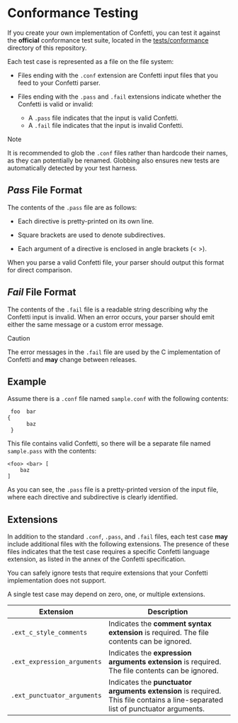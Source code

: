 # Conformance Testing

If you create your own implementation of Confetti, you can test it against the **official** conformance test suite, located in the [tests/conformance](conformance/) directory of this repository.

Each test case is represented as a file on the file system:

* Files ending with the `.conf` extension are Confetti input files that you feed to your Confetti parser.

* Files ending with the `.pass` and `.fail` extensions indicate whether the Confetti is valid or invalid:
    * A `.pass` file indicates that the input is valid Confetti.
    * A `.fail` file indicates that the input is invalid Confetti.

> [!NOTE]
> It is recommended to glob the `.conf` files rather than hardcode their names, as they can potentially be renamed. Globbing also ensures new tests are automatically detected by your test harness.

## _Pass_ File Format

The contents of the `.pass` file are as follows:

* Each directive is pretty-printed on its own line.

* Square brackets are used to denote subdirectives.

* Each argument of a directive is enclosed in angle brackets (< >).

When you parse a valid Confetti file, your parser should output this format for direct comparison.

## _Fail_ File Format

The contents of the `.fail` file is a readable string describing why the Confetti input is invalid.
When an error occurs, your parser should emit either the same message or a custom error message.

> [!CAUTION]
> The error messages in the `.fail` file are used by the C implementation of Confetti and **may** change between releases.

## Example

Assume there is a `.conf` file named `sample.conf` with the following contents:

```
 foo  bar
{
      baz
 }
```

This file contains valid Confetti, so there will be a separate file named `sample.pass` with the contents:

```
<foo> <bar> [
    baz
]
```

As you can see, the `.pass` file is a pretty-printed version of the input file, where each directive and subdirective is clearly identified.

## Extensions

In addition to the standard `.conf`, `.pass`, and `.fail` files, each test case **may** include additional files with the following extensions.
The presence of these files indicates that the test case requires a specific Confetti language extension, as listed in the annex of the Confetti specification.

You can safely ignore tests that require extensions that your Confetti implementation does not support.

A single test case may depend on zero, one, or multiple extensions.

| Extension | Description
| --- | --- |
| `.ext_c_style_comments` | Indicates the **comment syntax extension** is required. The file contents can be ignored. |
| `.ext_expression_arguments` | Indicates the **expression arguments extension** is required. The file contents can be ignored. |
| `.ext_punctuator_arguments` | Indicates the **punctuator arguments extension** is required. This file contains a line-separated list of punctuator arguments. |
